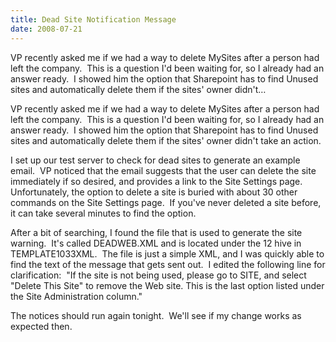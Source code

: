 ```yaml
---
title: Dead Site Notification Message
date: 2008-07-21
---
```


VP recently asked me if we had a way to delete MySites after a person had left the company.  This is a question I'd been waiting for, so I already had an answer ready.  I showed him the option that Sharepoint has to find Unused sites and automatically delete them if the sites' owner didn't…


<!-- end -->

<div dir="ltr">VP recently asked me if we had a way to delete MySites after a person had left the company.  This is a question I'd been waiting for, so I already had an answer ready.  I showed him the option that Sharepoint has to find Unused sites and automatically delete them if the sites' owner didn't take an action.

I set up our test server to check for dead sites to generate an example email.  VP noticed that the email suggests that the user can delete the site immediately if so desired, and provides a link to the Site Settings page.  Unfortunately, the option to delete a site is buried with about 30 other commands on the Site Settings page.  If you've never deleted a site before, it can take several minutes to find the option.

After a bit of searching, I found the file that is used to generate the site warning.  It's called DEADWEB.XML and is located under the 12 hive in TEMPLATE1033XML.  The file is just a simple XML, and I was quickly able to find the text of the message that gets sent out.  I edited the following line for clarification:  "If the site is not being used, please go to SITE, and select "Delete This Site" to remove the Web site. This is the last option listed under the Site Administration column."

The notices should run again tonight.  We'll see if my change works as expected then.

